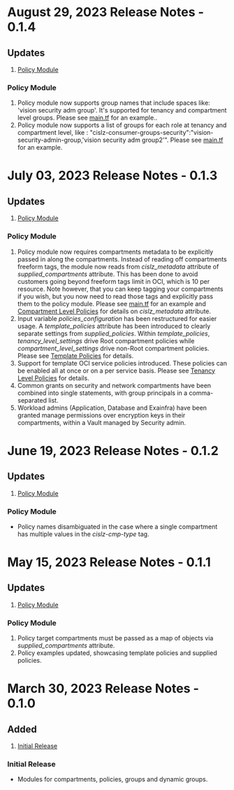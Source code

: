 # August 29, 2023 Release Notes - 0.1.4

## Updates
1. [Policy Module](#0-1-4-policies)

### <a name="0-1-4-policies">Policy Module</a>
1.  Policy module now supports group names that include spaces like: 'vision security adm group'. It's supported for tenancy and compartment level groups.  Please see [main.tf](./policies/examples/template-policies/main.tf) for an example..
2.  Policy module now supports a list of groups for each role at tenancy and compartment level, like : "cislz-consumer-groups-security":"vision-security-admin-group,'vision security adm group2'".  Please see [main.tf](./policies/examples/template-policies/main.tf) for an example.

# July 03, 2023 Release Notes - 0.1.3

## Updates
1. [Policy Module](#0-1-3-policies)

### <a name="0-1-3-policies">Policy Module</a>
1.  Policy module now requires compartments metadata to be explicitly passed in along the compartments. Instead of reading off compartments freeform tags, the module now reads from *cislz_metadata* attribute of *supplied_compartments* attribute. This has been done to avoid customers going beyond freeform tags limit in OCI, which is 10 per resource. Note however, that you can keep tagging your compartments if you wish, but you now need to read those tags and explicitly pass them to the policy module. Please see [main.tf](./policies/examples/template-policies/main.tf) for an example and [Compartment Level Policies](./policies/README.md#22-compartment-level-policies) for details on *cislz_metadata* attribute.
2.  Input variable *policies_configuration* has been restructured for easier usage. A *template_policies* attribute has been introduced to clearly separate settings from *supplied_policies*.  Within *template_policies*, *tenancy_level_settings* drive Root compartment policies while *compartment_level_settings* drive non-Root compartment policies. Please see [Template Policies](./policies/README.md#2-template-policies) for details.
3.  Support for template OCI service policies introduced. These policies can be enabled all at once or on a per service basis. Please see [Tenancy Level Policies](./policies/README.md#21-tenancy-level-policies) for details.
4.  Common grants on security and network compartments have been combined into single statements, with group principals in a comma-separated list.
5.  Workload admins (Application, Database and Exainfra) have been granted manage permissions over encryption keys in their compartments, within a Vault managed by Security admin.

# June 19, 2023 Release Notes - 0.1.2

## Updates
1. [Policy Module](#0-1-2-policies)
### <a name="0-1-2-policies">Policy Module</a>
- Policy names disambiguated in the case where a single compartment has multiple values in the *cislz-cmp-type* tag.

# May 15, 2023 Release Notes - 0.1.1

## Updates
1. [Policy Module](#0-1-1-policies)
### <a name="0-1-1-policies">Policy Module</a>
1.  Policy target compartments must be passed as a map of objects via *supplied_compartments* attribute.
2.  Policy examples updated, showcasing template policies and supplied policies.

# March 30, 2023 Release Notes - 0.1.0

## Added
1. [Initial Release](#0-1-0-initial)

### <a name="0-1-0-initial">Initial Release</a>
- Modules for compartments, policies, groups and dynamic groups.
